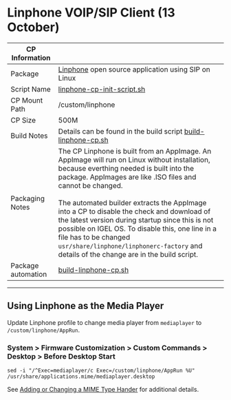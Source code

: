 # Linphone VOIP/SIP Client (13 October)

|  CP Information |            |
|--------------------|------------|
| Package | [Linphone](https://linphone.org/) open source application using SIP on Linux |
| Script Name | [linphone-cp-init-script.sh](build/linphone-cp-init-script.sh) |
| CP Mount Path | /custom/linphone |
| CP Size | 500M |
| Build Notes | Details can be found in the build script [build-linphone-cp.sh](build/build-linphone-cp.sh) |
| Packaging Notes | The CP Linphone is built from an AppImage. An AppImage will run on Linux without installation, because everthing needed is built into the package. AppImages are like .ISO files and cannot be changed.<br /><br /> The automated builder extracts the AppImage into a CP to disable the check and download of the latest version during startup since this is not possible on IGEL OS. To disable this, one line in a file has to be changed `usr/share/linphone/linphonerc-factory` and details of the change are in the build script. |
|Package automation | [build-linphone-cp.sh](build/build-linphone-cp.sh) |

-----

## Using Linphone as the Media Player

Update Linphone profile to change media player from `mediaplayer` to `/custom/linphone/AppRun`.

### System > Firmware Customization > Custom Commands > Desktop > Before Desktop Start

`sed -i "/^Exec=mediaplayer/c Exec=/custom/linphone/AppRun %U" /usr/share/applications.mime/mediaplayer.desktop`

See [Adding or Changing a MIME Type Hander](https://kb.igel.com/igelos-11.08.200/en/adding-or-changing-a-mime-type-handler-69176914.html) for additional details.
